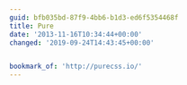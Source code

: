 ```yaml
---
guid: bfb035bd-87f9-4bb6-b1d3-ed6f5354468f
title: Pure
date: '2013-11-16T10:34:44+00:00'
changed: '2019-09-24T14:43:45+00:00'


bookmark_of: 'http://purecss.io/'
---
```




